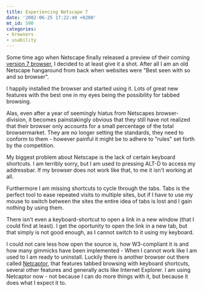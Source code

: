 ```yaml
---
title: Experiencing Netscape 7
date: '2002-06-25 17:22:40 +0200'
mt_id: 590
categories:
- browsers
- usability
---
```

Some time ago when Netscape finally released a preview of their coming <a href="http://channels.netscape.com/ns/browsers/7/">version 7 browser</a>, I decided to at least give it a shot. After all I am an old Netscape hangaround from back when websites were "Best seen with so and so browser".

I happily installed the browser and started using it. Lots of great new features with the best one in my eyes being the possibility for tabbed browsing. 

Alas, even after a year of seemingly hiatus from Netscapes browser-division, it becomes painstakingly obvious that they still have not realized that their browser only accounts for a small percentage of the total browsermarket. They are no longer setting the standards, they need to conform to them - however painful it might be to adhere to "rules" set forth by the competition.

My biggest problem about Netscape is the lack of certain keyboard shortcuts. I am terribly sorry, but I am used to pressing ALT-D to access my addressbar. If my browser does not work like that, to me it isn't working at all. 

Furthermore I am missing shortcuts to cycle through the tabs. Tabs is the perfect tool to ease repeated visits to multiple sites, but if I have to use my mouse to switch between the sites the entire idea of tabs is lost and I gain nothing by using them. 

There isn't even a keyboard-shortcut to open a link in a new window (that I could find at least). I get the oportunity to open the link in a new tab, but that simply is not good enough, as I cannot switch to it using my keyboard.

I could not care less how open the source is, how W3-compliant it is and how many gimmicks have been implemented - When I cannot work like I am used to I am ready to uninstall. Luckily there is another browser out there called <a href="http://www.netcaptor.com">Netcaptor</a>, that features tabbed browsing with keyboard shortcuts, several other features and generally acts like Internet Explorer. I am using Netcaptor now - not because I can do more things with it, but because it does what I expect it to.
